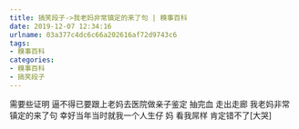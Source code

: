 ```yaml
---
title: 搞笑段子->我老妈非常镇定的来了句 | 糗事百科
date: 2019-12-07 12:34:16
urlname: 03a377c4dc6c66a202616af72d9743c6
tags: 
- 糗事百科
categories:
- 糗事百科
- 搞笑段子
---
```

需要些证明 逼不得已要跟上老妈去医院做亲子鉴定 抽完血 走出走廊 我老妈非常镇定的来了句 幸好当年当时就我一个人生仔         妈 看我屌样 肯定错不了[大哭]


